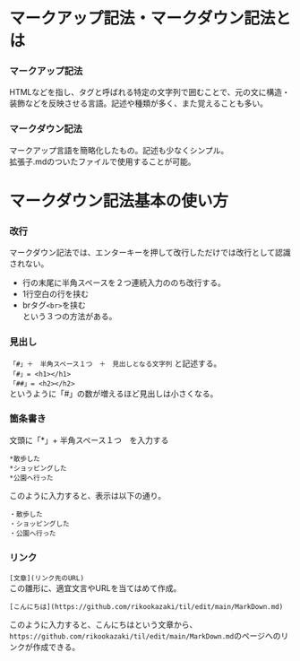 # マークアップ記法・マークダウン記法とは
### マークアップ記法
HTMLなどを指し、タグと呼ばれる特定の文字列で囲むことで、元の文に構造・装飾などを反映させる言語。記述や種類が多く、また覚えることも多い。

### マークダウン記法
マークアップ言語を簡略化したもの。記述も少なくシンプル。  
拡張子.mdのついたファイルで使用することが可能。


# マークダウン記法基本の使い方
### 改行
マークダウン記法では、エンターキーを押して改行しただけでは改行として認識されない。  
* 行の末尾に半角スペースを２つ連続入力ののち改行する。  
* 1行空白の行を挟む  
* brタグ`<br>`を挟む  
という３つの方法がある。

### 見出し
```「#」＋　半角スペース１つ　＋　見出しとなる文字列``` と記述する。   
```「#」= <h1></h1>```  
```「##」= <h2></h2>```  
というように「#」の数が増えるほど見出しは小さくなる。

### 箇条書き
文頭に「*」+ 半角スペース１つ　を入力する  
```
*散歩した
*ショッピングした
*公園へ行った
```  

このように入力すると、表示は以下の通り。  
```
・散歩した
・ショッピングした
・公園へ行った
```

### リンク
`[文章](リンク先のURL) `  
この雛形に、適宜文言やURLを当てはめて作成。
```
[こんにちは](https://github.com/rikookazaki/til/edit/main/MarkDown.md)
```
このように入力すると、こんにちはという文章から、`https://github.com/rikookazaki/til/edit/main/MarkDown.md`のページへのリンクが作成できる。
